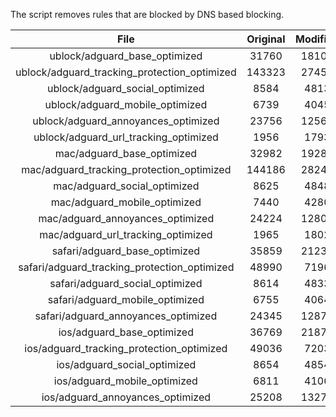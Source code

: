 The script removes rules that are blocked by DNS based blocking.


| File | Original | Modified |
|:----:|:-----:|:-----:|
| ublock/adguard_base_optimized | 31760 | 18100 |
| ublock/adguard_tracking_protection_optimized | 143323 | 27457 |
| ublock/adguard_social_optimized | 8584 | 4813 |
| ublock/adguard_mobile_optimized | 6739 | 4045 |
| ublock/adguard_annoyances_optimized | 23756 | 12563 |
| ublock/adguard_url_tracking_optimized | 1956 | 1793 |
| mac/adguard_base_optimized | 32982 | 19288 |
| mac/adguard_tracking_protection_optimized | 144186 | 28240 |
| mac/adguard_social_optimized | 8625 | 4848 |
| mac/adguard_mobile_optimized | 7440 | 4280 |
| mac/adguard_annoyances_optimized | 24224 | 12807 |
| mac/adguard_url_tracking_optimized | 1965 | 1802 |
| safari/adguard_base_optimized | 35859 | 21235 |
| safari/adguard_tracking_protection_optimized | 48990 | 7196 |
| safari/adguard_social_optimized | 8614 | 4833 |
| safari/adguard_mobile_optimized | 6755 | 4064 |
| safari/adguard_annoyances_optimized | 24345 | 12878 |
| ios/adguard_base_optimized | 36769 | 21876 |
| ios/adguard_tracking_protection_optimized | 49036 | 7203 |
| ios/adguard_social_optimized | 8654 | 4854 |
| ios/adguard_mobile_optimized | 6811 | 4106 |
| ios/adguard_annoyances_optimized | 25208 | 13272 |